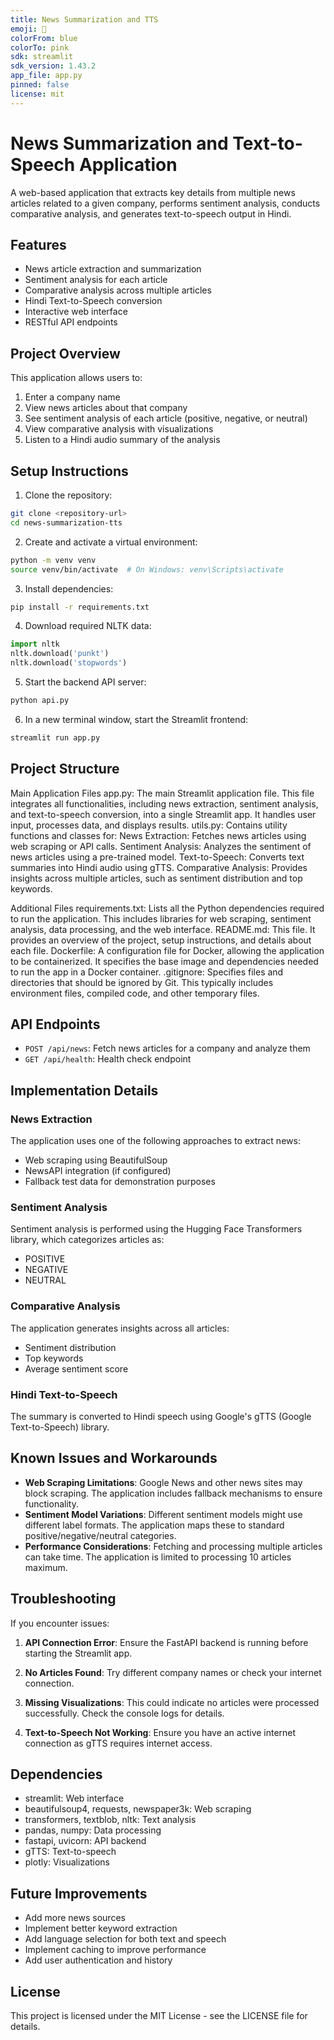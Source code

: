 ```yaml
---
title: News Summarization and TTS
emoji: 📰
colorFrom: blue
colorTo: pink
sdk: streamlit
sdk_version: 1.43.2
app_file: app.py
pinned: false
license: mit
---
```


# News Summarization and Text-to-Speech Application

A web-based application that extracts key details from multiple news articles related to a given company, performs sentiment analysis, conducts comparative analysis, and generates text-to-speech output in Hindi.

## Features

- News article extraction and summarization
- Sentiment analysis for each article
- Comparative analysis across multiple articles
- Hindi Text-to-Speech conversion
- Interactive web interface
- RESTful API endpoints

## Project Overview

This application allows users to:
1. Enter a company name
2. View news articles about that company
3. See sentiment analysis of each article (positive, negative, or neutral)
4. View comparative analysis with visualizations
5. Listen to a Hindi audio summary of the analysis

## Setup Instructions

1. Clone the repository:
```bash
git clone <repository-url>
cd news-summarization-tts
```

2. Create and activate a virtual environment:
```bash
python -m venv venv
source venv/bin/activate  # On Windows: venv\Scripts\activate
```

3. Install dependencies:
```bash
pip install -r requirements.txt
```

4. Download required NLTK data:
```python
import nltk
nltk.download('punkt')
nltk.download('stopwords')
```

5. Start the backend API server:
```bash
python api.py
```

6. In a new terminal window, start the Streamlit frontend:
```bash
streamlit run app.py
```

## Project Structure

Main Application Files
app.py: The main Streamlit application file. This file integrates all functionalities, including news extraction, sentiment analysis, and text-to-speech conversion, into a single Streamlit app. It handles user input, processes data, and displays results.
utils.py: Contains utility functions and classes for:
News Extraction: Fetches news articles using web scraping or API calls.
Sentiment Analysis: Analyzes the sentiment of news articles using a pre-trained model.
Text-to-Speech: Converts text summaries into Hindi audio using gTTS.
Comparative Analysis: Provides insights across multiple articles, such as sentiment distribution and top keywords.

Additional Files
requirements.txt: Lists all the Python dependencies required to run the application. This includes libraries for web scraping, sentiment analysis, data processing, and the web interface.
README.md: This file. It provides an overview of the project, setup instructions, and details about each file.
Dockerfile: A configuration file for Docker, allowing the application to be containerized. It specifies the base image and dependencies needed to run the app in a Docker container.
.gitignore: Specifies files and directories that should be ignored by Git. This typically includes environment files, compiled code, and other temporary files.

## API Endpoints

- `POST /api/news`: Fetch news articles for a company and analyze them
- `GET /api/health`: Health check endpoint

## Implementation Details

### News Extraction

The application uses one of the following approaches to extract news:
- Web scraping using BeautifulSoup
- NewsAPI integration (if configured)
- Fallback test data for demonstration purposes

### Sentiment Analysis

Sentiment analysis is performed using the Hugging Face Transformers library, which categorizes articles as:
- POSITIVE
- NEGATIVE
- NEUTRAL

### Comparative Analysis

The application generates insights across all articles:
- Sentiment distribution
- Top keywords
- Average sentiment score

### Hindi Text-to-Speech

The summary is converted to Hindi speech using Google's gTTS (Google Text-to-Speech) library.

## Known Issues and Workarounds

- **Web Scraping Limitations**: Google News and other news sites may block scraping. The application includes fallback mechanisms to ensure functionality.
- **Sentiment Model Variations**: Different sentiment models might use different label formats. The application maps these to standard positive/negative/neutral categories.
- **Performance Considerations**: Fetching and processing multiple articles can take time. The application is limited to processing 10 articles maximum.

## Troubleshooting

If you encounter issues:

1. **API Connection Error**: Ensure the FastAPI backend is running before starting the Streamlit app.

2. **No Articles Found**: Try different company names or check your internet connection.

3. **Missing Visualizations**: This could indicate no articles were processed successfully. Check the console logs for details.

4. **Text-to-Speech Not Working**: Ensure you have an active internet connection as gTTS requires internet access.

## Dependencies

- streamlit: Web interface
- beautifulsoup4, requests, newspaper3k: Web scraping
- transformers, textblob, nltk: Text analysis
- pandas, numpy: Data processing
- fastapi, uvicorn: API backend
- gTTS: Text-to-speech
- plotly: Visualizations

## Future Improvements

- Add more news sources
- Implement better keyword extraction
- Add language selection for both text and speech
- Implement caching to improve performance
- Add user authentication and history

## License

This project is licensed under the MIT License - see the LICENSE file for details.
